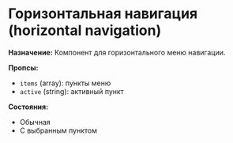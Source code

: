 # Горизонтальная навигация (horizontal navigation)

**Назначение:**
Компонент для горизонтального меню навигации.

**Пропсы:**
- `items` (array): пункты меню
- `active` (string): активный пункт

**Состояния:**
- Обычная
- С выбранным пунктом 